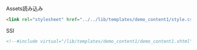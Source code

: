 
Assets読み込み
```html
<link rel="stylesheet" href="../../lib/templates/demo_content1/style.css">
```


SSI
```html
<!--#include virtual="/lib/templates/demo_content1/demo_content1.shtml" -->
```
